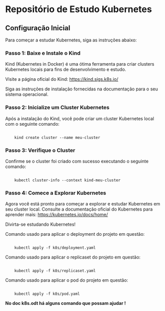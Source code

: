 
<h1>Repositório de Estudo Kubernetes</h1>

<h2>Configuração Inicial</h2>
<p>Para começar a estudar Kubernetes, siga as instruções abaixo:</p>

<h3>Passo 1: Baixe e Instale o Kind</h3>
<p>Kind (Kubernetes in Docker) é uma ótima ferramenta para criar clusters Kubernetes locais para fins de desenvolvimento e estudo.</p>
<p>Visite a página oficial do Kind: <a href="https://kind.sigs.k8s.io/">https://kind.sigs.k8s.io/</a></p>
<p>Siga as instruções de instalação fornecidas na documentação para o seu sistema operacional.</p>

<h3>Passo 2: Inicialize um Cluster Kubernetes</h3>
<p>Após a instalação do Kind, você pode criar um cluster Kubernetes local com o seguinte comando:</p>

<code>
    kind create cluster --name meu-cluster
</code>

<h3>Passo 3: Verifique o Cluster</h3>
<p>Confirme se o cluster foi criado com sucesso executando o seguinte comando:</p>

<code>
    kubectl cluster-info --context kind-meu-cluster
</code>

<h3>Passo 4: Comece a Explorar Kubernetes</h3>
<p>Agora você está pronto para começar a explorar e estudar Kubernetes em seu cluster local. Consulte a documentação oficial do Kubernetes para aprender mais: <a href="https://kubernetes.io/docs/home/">https://kubernetes.io/docs/home/</a></p>

<p>Divirta-se estudando Kubernetes!</p>

<p>Comando usado para aplicar o deployment do projeto em questão:</p>

<code>
    kubectl apply -f k8s/deployment.yaml
</code>

<p>Comando usado para aplicar o replicaset do projeto em questão:</p>

<code>
    kubectl apply -f k8s/replicaset.yaml
</code>

<p>Comando usado para aplicar o pod do projeto em questão:</p>

<code>
    kubectl apply -f k8s/pod.yaml
</code>

<b>No doc k8s.odt há alguns comando que possam ajudar !</b>
